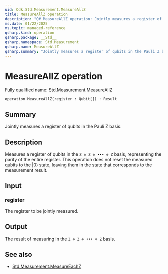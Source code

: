 ```yaml
---
uid: Qdk.Std.Measurement.MeasureAllZ
title: MeasureAllZ operation
description: "Q# MeasureAllZ operation: Jointly measures a register of qubits in the Pauli Z basis."
ms.date: 01/22/2025
ms.topic: managed-reference
qsharp.kind: operation
qsharp.package: __Std__
qsharp.namespace: Std.Measurement
qsharp.name: MeasureAllZ
qsharp.summary: "Jointly measures a register of qubits in the Pauli Z basis."
---
```


# MeasureAllZ operation

Fully qualified name: Std.Measurement.MeasureAllZ

```qsharp
operation MeasureAllZ(register : Qubit[]) : Result
```

## Summary
Jointly measures a register of qubits in the Pauli Z basis.

## Description
Measures a register of qubits in the `Z ⊗ Z ⊗ ••• ⊗ Z`
basis, representing the parity of the entire register.
This operation does not reset the measured qubits to the |0⟩ state,
leaving them in the state that corresponds to the measurement result.

## Input
### register
The register to be jointly measured.

## Output
The result of measuring in the `Z ⊗ Z ⊗ ••• ⊗ Z` basis.

## See also
- [Std.Measurement.MeasureEachZ](xref:Qdk.Std.Measurement.MeasureEachZ)
